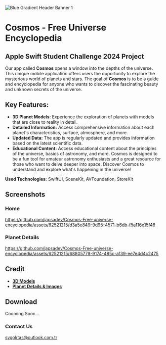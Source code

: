 ![Blue Gradient Header Banner 1](https://github.com/japsadev/Cosmos-Free-universe-encyclopedia/assets/62521215/1cb865f0-a664-44ae-8764-7ef746ade304)
# Cosmos - Free Universe Encyclopedia
## Apple Swift Student Challenge 2024 Project
Our app called **Cosmos** opens a window into the depths of the universe. This unique mobile application offers users the opportunity to explore the mysterious world of planets and stars. The goal of **Cosmos** is to be a guide and encyclopedia for anyone who wants to discover the fascinating beauty and unknown secrets of the universe.

## Key Features:
* **3D Planet Models:** Experience the exploration of planets with models that are close to reality in detail.
* **Detailed Information:** Access comprehensive information about each planet's characteristics, surface, atmosphere, and more.
* **Updated Data:** The app is regularly updated and provides information based on the latest scientific data.
* **Educational Content:** Access educational content about the principles of the universe, basics of astronomy, and more.
Cosmos is designed to be a fun tool for amateur astronomy enthusiasts and a great resource for those who want to delve deeper into space. Discover Cosmos to understand and explore what's happening in the universe!

**Used Technologies:** SwiftUI, SceneKit, AVFoundation, StoreKit

## Screenshots

### Home
https://github.com/japsadev/Cosmos-Free-universe-encyclopedia/assets/62521215/d3a5e849-9d95-4571-b6db-f5a116e15f46

### Planet Details
https://github.com/japsadev/Cosmos-Free-universe-encyclopedia/assets/62521215/68805778-9174-485c-a139-ee7e4d4c2475

## Credit
* **[3D Models](https://sketchfab.com/Topson_Noble)**
* **[Planet Details & Images](https://spaceplace.nasa.gov/)**

## Download
Cooming Soon...

### Contact Us
sygoktas@outlook.com.tr

